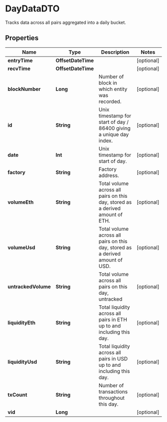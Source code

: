 

# DayDataDTO

Tracks data across all pairs aggregated into a daily bucket.

## Properties

Name | Type | Description | Notes
------------ | ------------- | ------------- | -------------
**entryTime** | **OffsetDateTime** |  |  [optional]
**recvTime** | **OffsetDateTime** |  |  [optional]
**blockNumber** | **Long** | Number of block in which entity was recorded. |  [optional]
**id** | **String** | Unix timestamp for start of day / 86400 giving a unique day index. |  [optional]
**date** | **Int** | Unix timestamp for start of day. |  [optional]
**factory** | **String** | Factory address. |  [optional]
**volumeEth** | **String** | Total volume across all pairs on this day, stored as a derived amount of ETH. |  [optional]
**volumeUsd** | **String** | Total volume across all pairs on this day, stored as a derived amount of USD. |  [optional]
**untrackedVolume** | **String** | Total volume across all pairs on this day, untracked |  [optional]
**liquidityEth** | **String** | Total liquidity across all pairs in ETH up to and including this day. |  [optional]
**liquidityUsd** | **String** | Total liquidity across all pairs in USD up to and including this day. |  [optional]
**txCount** | **String** | Number of transactions throughout this day. |  [optional]
**vid** | **Long** |  |  [optional]



